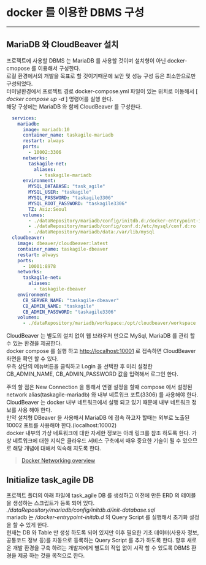 # docker 를 이용한 DBMS 구성
---

## MariaDB 와 CloudBeaver 설치
프로젝트에 사용할 DBMS 는 MariaDB 를 사용할 것이며 설치형이 아닌 docker-cmopose 를 이용해서 구성한다.   
로컬 환경에서의 개발을 목표로 할 것이기때문에 보안 및 성능 구성 등은 최소한으로만 구성되었다.   
터미널환경에서 프로젝트 경로 docker-compose.yml 파일이 있는 위치로 이동해서 [ *docker compose up -d* ] 명령어를 실행 한다.   
해당 구성에는 MariaDB 와 함께 CloudBeaver 를 구성한다.   

``` yaml
  services:
    mariadb:
      image: mariadb:10
      container_name: taskagile-mariadb
      restart: always
      ports:
        - 10002:3306
      networks:
        taskagile-net:
          aliases:
            - taskagile-mariadb
      environment:
        MYSQL_DATABASE: "task_agile"
        MYSQL_USER: "taskagile"
        MYSQL_PASSWORD: "taskagile3306"
        MYSQL_ROOT_PASSWORD: "taskagile3306"
        TZ: Asiz:Seoul
      volumes:
        - ./dataRepository/mariadb/config/initdb.d:/docker-entrypoint-initdb.d:ro
        - ./dataRepository/mariadb/config/conf.d:/etc/mysql/conf.d:ro
        - ./dataRepository/mariadb/data:/var/lib/mysql
  cloudbeaver:
    image: dbeaver/cloudbeaver:latest
    container_name: taskagile-dbeaver
    restart: always
    ports:
      - 10001:8978
    networks:
      taskagile-net:
        aliases:
          - taskagile-dbeaver
    environment:
      CB_SERVER_NAME: "taskagile-dbeaver"
      CB_ADMIN_NAME: "taskagile"
      CB_ADMIN_PASSWORD: "taskagile3306"
    volumes:
      - ./dataRepository/mariadb/workspace:/opt/cloudbeaver/workspace
```

CloudBeaver 는 별도의 설치 없이 웹 브라우저 만으로 MySql, MariaDB 를 관리 할 수 있는 환경을 제공한다.   
docker compose 를 실행 하고 [http://localhost:10001](http://localhost:10001) 로 접속하면 CloudBeaver 화면을 확인 할 수 있다.   
우측 상단의 메뉴버튼을 클릭하고 Login 을 선택한 후 미리 설정한 CB_ADMIN_NAME, CB_ADMIN_PASSWORD 값을 입력해서 로그인 한다.
   
주의 할 점은 New Connection 을 통해서 연결 설정을 할때 compose 에서 설정된 network alias(taskagile-mariadb) 와 내부 네트워크 포트(3306) 를 사용해야 한다.   
CloudBeaver 는 docker 내부 네트워크에서 실행 되고 있기 때문에 내부 네트워크 정보를 사용 해야 한다.   
만약 설치형 DBeaver 을 사용해서 MariaDB 에 접속 하고자 할때는 외부로 노출된 10002 포트를 사용해야 한다.(localhost:10002)   
docker 내부의 가상 네트워크에 대한 자세한 정보는 아래 링크를 참조 하도록 한다.
가상 네트워크에 대한 지식은 클라우드 서비스 구축에서 매우 중요한 기술이 될 수 있으므로 해당 개념에 대해서 익숙해 지도록 한다.   
> [Docker Networking overview](https://docs.docker.com/network/)

## Initialize task_agile DB
프로젝트 폴더의 아래 파일에 task_agile DB 를 생성하고 이전에 만든 ERD 의 테이블을 생성하는 스크립트가 등록 되어 있다.   
*./dataRepository/mariadb/config/initdb.d/init-database.sql*    
mariadb 는 */docker-entrypoint-initdb.d* 의 Query Script 를 실행해서 초기화 설정을 할 수 있게 한다.   
현재는 DB 와 Table 만 생성 하도록 되어 있지만 이후 필요한 기초 데이터(사용자 정보, 공통코드 정보 등)를 자동으로 등록하는 Query Script 를 추가 하도록 한다.
향후 새로운 개발 환경을 구축 하려는 개발자에게 별도의 작업 없이 시작 할 수 있도록 DBMS 환경을 제공 하는 것을 목적으로 한다.
